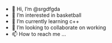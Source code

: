 - 👋 Hi, I’m @srgdfgda
- 👀 I’m interested in basketball
- 🌱 I’m currently learning c++
- 💞️ I’m looking to collaborate on working
- 📫 How to reach me ...

<!---
srgdfgda/srgdfgda is a ✨ special ✨ repository because its `README.md` (this file) appears on your GitHub profile.
You can click the Preview link to take a look at your changes.
--->
